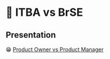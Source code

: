# 📖 ITBA vs BrSE

## Presentation

😁 [Product Owner vs Product Manager](https://github.com/baolucky1901/presentation-ITBA-vs-BrSE/blob/main/Presentation%20Link/ITBA%20vs%20BrSE.pptx)
